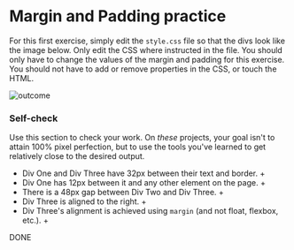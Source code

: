 # Margin and Padding practice

For this first exercise, simply edit the `style.css` file so that the divs look like the image below. Only edit the CSS where instructed in the file.  You should only have to change the values of the margin and padding for this exercise. You should not have to add or remove properties in the CSS, or touch the HTML.

![outcome](./desired-outcome.png)

### Self-check 
Use this section to check your work. On _these_ projects, your goal isn't to attain 100% pixel perfection, but to use the tools you've learned to get relatively close to the desired output.

- Div One and Div Three have 32px between their text and border. +
- Div One has 12px between it and any other element on the page. +
- There is a 48px gap between Div Two and Div Three. +
- Div Three is aligned to the right. +
- Div Three's alignment is achieved using `margin` (and not float, flexbox, etc.). +

DONE